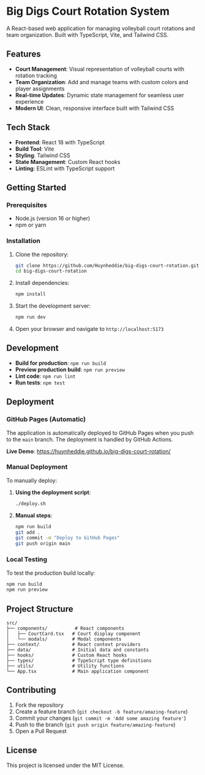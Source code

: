 # Big Digs Court Rotation System

A React-based web application for managing volleyball court rotations and team organization. Built with TypeScript, Vite, and Tailwind CSS.

## Features

- **Court Management**: Visual representation of volleyball courts with rotation tracking
- **Team Organization**: Add and manage teams with custom colors and player assignments
- **Real-time Updates**: Dynamic state management for seamless user experience
- **Modern UI**: Clean, responsive interface built with Tailwind CSS

## Tech Stack

- **Frontend**: React 18 with TypeScript
- **Build Tool**: Vite
- **Styling**: Tailwind CSS
- **State Management**: Custom React hooks
- **Linting**: ESLint with TypeScript support

## Getting Started

### Prerequisites

- Node.js (version 16 or higher)
- npm or yarn

### Installation

1. Clone the repository:
   ```bash
   git clone https://github.com/Huynheddie/big-digs-court-rotation.git
   cd big-digs-court-rotation
   ```

2. Install dependencies:
   ```bash
   npm install
   ```

3. Start the development server:
   ```bash
   npm run dev
   ```

4. Open your browser and navigate to `http://localhost:5173`

## Development

- **Build for production**: `npm run build`
- **Preview production build**: `npm run preview`
- **Lint code**: `npm run lint`
- **Run tests**: `npm test`

## Deployment

### GitHub Pages (Automatic)

The application is automatically deployed to GitHub Pages when you push to the `main` branch. The deployment is handled by GitHub Actions.

**Live Demo**: https://huynheddie.github.io/big-digs-court-rotation/

### Manual Deployment

To manually deploy:

1. **Using the deployment script**:
   ```bash
   ./deploy.sh
   ```

2. **Manual steps**:
   ```bash
   npm run build
   git add .
   git commit -m "Deploy to GitHub Pages"
   git push origin main
   ```

### Local Testing

To test the production build locally:

```bash
npm run build
npm run preview
```

## Project Structure

```
src/
├── components/          # React components
│   ├── CourtCard.tsx   # Court display component
│   └── modals/         # Modal components
├── context/            # React context providers
├── data/               # Initial data and constants
├── hooks/              # Custom React hooks
├── types/              # TypeScript type definitions
├── utils/              # Utility functions
└── App.tsx             # Main application component
```

## Contributing

1. Fork the repository
2. Create a feature branch (`git checkout -b feature/amazing-feature`)
3. Commit your changes (`git commit -m 'Add some amazing feature'`)
4. Push to the branch (`git push origin feature/amazing-feature`)
5. Open a Pull Request

## License

This project is licensed under the MIT License.
